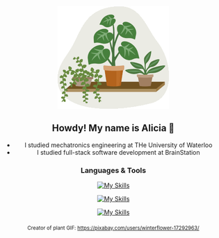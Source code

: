 <div style="text-align:center">

<img src="./plants.gif" alt="plant gif">

## Howdy! My name is Alicia 👋

- I studied mechatronics engineering at THe University of Waterloo
- I studied full-stack software development at BrainStation

### Languages & Tools

[![My Skills](https://skillicons.dev/icons?i=js,html,css,sass,react,mysql,express,nodejs,npm,vite,postman)](https://skillicons.dev)

[![My Skills](https://skillicons.dev/icons?i=c,cpp,matlab,py,java,arduino)](https://skillicons.dev)

[![My Skills](https://skillicons.dev/icons?i=autocad,bitbucket,eclipse,git,github,md,netlify,vercel,vscode)](https://skillicons.dev)

<sub>Creator of plant GIF: https://pixabay.com/users/winterflower-17292963/</sub>

</div>

